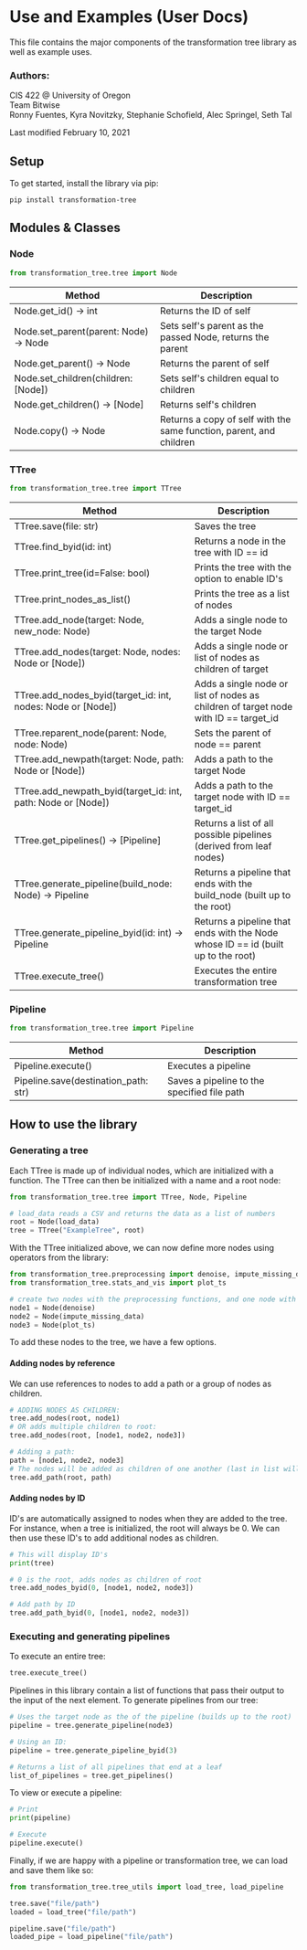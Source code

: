 # Use and Examples (User Docs)

This file contains the major components of the transformation tree library as well as example uses.

### Authors:

CIS 422 @ University of Oregon  
Team Bitwise  
Ronny Fuentes, Kyra Novitzky, Stephanie Schofield, Alec Springel, Seth Tal

Last modified February 10, 2021

## Setup

To get started, install the library via pip:

```
pip install transformation-tree
```

## Modules & Classes

### Node

```python
from transformation_tree.tree import Node
```

| Method                                | Description                                                         |
| ------------------------------------- | ------------------------------------------------------------------- |
| Node.get_id() -> int                  | Returns the ID of self                                              |
| Node.set_parent(parent: Node) -> Node | Sets self's parent as the passed Node, returns the parent           |
| Node.get_parent() -> Node             | Returns the parent of self                                          |
| Node.set_children(children: [Node])   | Sets self's children equal to children                              |
| Node.get_children() -> [Node]         | Returns self's children                                             |
| Node.copy() -> Node                   | Returns a copy of self with the same function, parent, and children |

### TTree

```python
from transformation_tree.tree import TTree
```

| Method                                                       | Description                                                                         |
| ------------------------------------------------------------ | ----------------------------------------------------------------------------------- |
| TTree.save(file: str)                                        | Saves the tree                                                                      |
| TTree.find_byid(id: int)                                     | Returns a node in the tree with ID == id                                            |
| TTree.print_tree(id=False: bool)                             | Prints the tree with the option to enable ID's                                      |
| TTree.print_nodes_as_list()                                  | Prints the tree as a list of nodes                                                  |
| TTree.add_node(target: Node, new_node: Node)                 | Adds a single node to the target Node                                               |
| TTree.add_nodes(target: Node, nodes: Node or [Node])         | Adds a single node or list of nodes as children of target                           |
| TTree.add_nodes_byid(target_id: int, nodes: Node or [Node])  | Adds a single node or list of nodes as children of target node with ID == target_id |
| TTree.reparent_node(parent: Node, node: Node)                | Sets the parent of node == parent                                                   |
| TTree.add_newpath(target: Node, path: Node or [Node])        | Adds a path to the target Node                                                      |
| TTree.add_newpath_byid(target_id: int, path: Node or [Node]) | Adds a path to the target node with ID == target_id                                 |
| TTree.get_pipelines() -> [Pipeline]                          | Returns a list of all possible pipelines (derived from leaf nodes)                  |
| TTree.generate_pipeline(build_node: Node) -> Pipeline        | Returns a pipeline that ends with the build_node (built up to the root)             |
| TTree.generate_pipeline_byid(id: int) -> Pipeline            | Returns a pipeline that ends with the Node whose ID == id (built up to the root)    |
| TTree.execute_tree()                                         | Executes the entire transformation tree                                             |

### Pipeline

```python
from transformation_tree.tree import Pipeline
```

| Method                               | Description                                 |
| ------------------------------------ | ------------------------------------------- |
| Pipeline.execute()                   | Executes a pipeline                         |
| Pipeline.save(destination_path: str) | Saves a pipeline to the specified file path |

## How to use the library

### Generating a tree

Each TTree is made up of individual nodes, which are initialized with a function. The TTree can then be initialized with a name and a root node:

```python
from transformation_tree.tree import TTree, Node, Pipeline

# load_data reads a CSV and returns the data as a list of numbers
root = Node(load_data)
tree = TTree("ExampleTree", root)
```

With the TTree initialized above, we can now define more nodes using operators from the library:

```python
from transformation_tree.preprocessing import denoise, impute_missing_data
from transformation_tree.stats_and_vis import plot_ts

# create two nodes with the preprocessing functions, and one node with visualization
node1 = Node(denoise)
node2 = Node(impute_missing_data)
node3 = Node(plot_ts)
```

To add these nodes to the tree, we have a few options.

#### Adding nodes by reference

We can use references to nodes to add a path or a group of nodes as children.

```python
# ADDING NODES AS CHILDREN:
tree.add_nodes(root, node1)
# OR adds multiple children to root:
tree.add_nodes(root, [node1, node2, node3])

# Adding a path:
path = [node1, node2, node3]
# The nodes will be added as children of one another (last in list will be a leaf node)
tree.add_path(root, path)

```

#### Adding nodes by ID

ID's are automatically assigned to nodes when they are added to the tree. For instance, when a tree is initialized, the root will always be 0. We can then use these ID's to add additional nodes as children.

```python
# This will display ID's
print(tree)

# 0 is the root, adds nodes as children of root
tree.add_nodes_byid(0, [node1, node2, node3])

# Add path by ID
tree.add_path_byid(0, [node1, node2, node3])
```

### Executing and generating pipelines

To execute an entire tree:

```python
tree.execute_tree()
```

Pipelines in this library contain a list of functions that pass their output to the input of the next element. To generate pipelines from our tree:

```python
# Uses the target node as the of the pipeline (builds up to the root)
pipeline = tree.generate_pipeline(node3)

# Using an ID:
pipeline = tree.generate_pipeline_byid(3)

# Returns a list of all pipelines that end at a leaf
list_of_pipelines = tree.get_pipelines()
```

To view or execute a pipeline:

```python
# Print
print(pipeline)

# Execute
pipeline.execute()
```

Finally, if we are happy with a pipeline or transformation tree, we can load and save them like so:

```python
from transformation_tree.tree_utils import load_tree, load_pipeline

tree.save("file/path")
loaded = load_tree("file/path")

pipeline.save("file/path")
loaded_pipe = load_pipeline("file/path")
```
